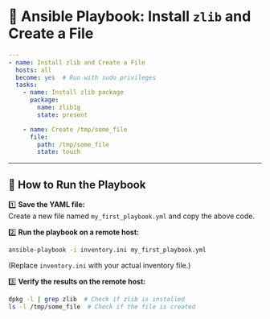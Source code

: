 # 📜 **Ansible Playbook: Install `zlib` and Create a File**  

```yaml
---
- name: Install zlib and Create a File
  hosts: all
  become: yes  # Run with sudo privileges
  tasks:
    - name: Install zlib package
      package:
        name: zlib1g
        state: present

    - name: Create /tmp/some_file
      file:
        path: /tmp/some_file
        state: touch
```

---

## 📌 How to Run the Playbook  

1️⃣ **Save the YAML file:**  
Create a new file named `my_first_playbook.yml` and copy the above code.  

2️⃣ **Run the playbook on a remote host:**  

```bash
ansible-playbook -i inventory.ini my_first_playbook.yml
```

(Replace `inventory.ini` with your actual inventory file.)  

3️⃣ **Verify the results on the remote host:**  

```bash
dpkg -l | grep zlib  # Check if zlib is installed
ls -l /tmp/some_file  # Check if the file is created
```
